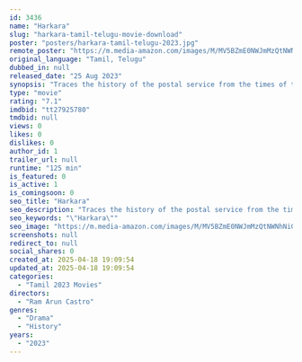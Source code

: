 ```yaml
---
id: 3436
name: "Harkara"
slug: "harkara-tamil-telugu-movie-download"
poster: "posters/harkara-tamil-telugu-2023.jpg"
remote_poster: "https://m.media-amazon.com/images/M/MV5BZmE0NWJmMzQtNWNhNi00ZDViLTkxOWItMTY1YjI0YjAxNDIyXkEyXkFqcGc@._V1_SX300.jpg"
original_language: "Tamil, Telugu"
dubbed_in: null
released_date: "25 Aug 2023"
synopsis: "Traces the history of the postal service from the times of the first postman to the current times."
type: "movie"
rating: "7.1"
imdbid: "tt27925780"
tmdbid: null
views: 0
likes: 0
dislikes: 0
author_id: 1
trailer_url: null
runtime: "125 min"
is_featured: 0
is_active: 1
is_comingsoon: 0
seo_title: "Harkara"
seo_description: "Traces the history of the postal service from the times of the first postman to the current times."
seo_keywords: "\"Harkara\""
seo_image: "https://m.media-amazon.com/images/M/MV5BZmE0NWJmMzQtNWNhNi00ZDViLTkxOWItMTY1YjI0YjAxNDIyXkEyXkFqcGc@._V1_SX300.jpg"
screenshots: null
redirect_to: null
social_shares: 0
created_at: 2025-04-18 19:09:54
updated_at: 2025-04-18 19:09:54
categories:
  - "Tamil 2023 Movies"
directors:
  - "Ram Arun Castro"
genres:
  - "Drama"
  - "History"
years:
  - "2023"
---
```

